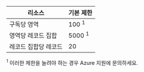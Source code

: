 
| 리소스 | 기본 제한 
--- | ---
| 구독당 영역 | 100 <sup>1</sup>
| 영역당 레코드 집합| 5000 <sup>1</sup>
| 레코드 집합당 레코드| 20

<sup>1</sup> 이러한 제한을 늘려야 하는 경우 Azure 지원에 문의하세요.

<!---HONumber=AcomDC_0413_2016-->